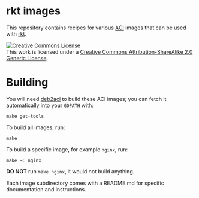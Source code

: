 rkt images
==========

This repository contains recipes for various [ACI](https://github.com/appc/spec/blob/master/spec/aci.md) images that can be used with [rkt](https://github.com/coreos/rkt).

<a rel="license" href="http://creativecommons.org/licenses/by-sa/2.0/"><img alt="Creative Commons License" style="border-width:0" src="http://i.creativecommons.org/l/by-sa/2.0/88x31.png" /></a><br />This work is licensed under a <a rel="license" href="http://creativecommons.org/licenses/by-sa/2.0/">Creative Commons Attribution-ShareAlike 2.0 Generic License</a>.

Building
========

You will need [deb2aci](https://github.com/gdm85/deb2aci) to build these ACI images; you can fetch it automatically into your ``GOPATH`` with:
```
make get-tools
```

To build all images, run:
```
make
```

To build a specific image, for example ``nginx``, run:
```
make -C nginx
```

**DO NOT** run ``make nginx``, it would not build anything.

Each image subdirectory comes with a README.md for specific documentation and instructions.
